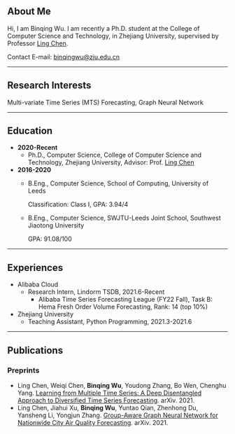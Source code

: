 ## About Me

Hi, I am Binqing Wu. I am recently a Ph.D. student at the College of Computer Science and Technology, in Zhejiang University, supervised by Professor [Ling Chen](https://scholar.google.com/citations?hl=zh-CN&user=Vxi9eakAAAAJ&view_op=list_works&sortby=pubdate).

Contact E-mail: binqingwu@zju.edu.cn

---

## Research Interests

Multi-variate Time Series (MTS) Forecasting, Graph Neural Network

---

## Education

- **2020-Recent**
    - Ph.D., Computer Science, College of Computer Science and Technology, Zhejiang University, Advisor: Prof. [Ling Chen](https://scholar.google.com/citations?hl=zh-CN&user=Vxi9eakAAAAJ&view_op=list_works&sortby=pubdate)
- **2016-2020**
    - B.Eng., Computer Science, School of Computing, University of Leeds
        
        Classification: Class I, GPA: 3.94/4
        
    - B.Eng., Computer Science, SWJTU-Leeds Joint School, Southwest Jiaotong University
        
        GPA: 91.08/100
        

---

## Experiences

- Alibaba Cloud
    - Research Intern, Lindorm TSDB, 2021.6-Recent
        - Alibaba Time Series Forecasting League (FY22 Fall), Task B: Hema Fresh Order Volume Forecasting, Rank: 14 (top 10%)
- Zhejiang University
    - Teaching Assistant, Python Programming, 2021.3-2021.6

---

## Publications

### Preprints

- Ling Chen, Weiqi Chen, **Binqing Wu**, Youdong Zhang, Bo Wen, Chenghu Yang. [Learning from Multiple Time Series: A Deep Disentangled Approach to Diversified Time Series Forecasting](https://arxiv.org/abs/2111.04942). arXiv. 2021.
- Ling Chen, Jiahui Xu, **Binqing Wu**, Yuntao Qian, Zhenhong Du, Yansheng Li, Yongjun Zhang. [Group-Aware Graph Neural Network for Nationwide City Air Quality Forecasting](https://arxiv.org/abs/2108.12238). arXiv. 2021.